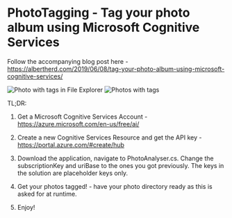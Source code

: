 # PhotoTagging - Tag your photo album using Microsoft Cognitive Services
Follow the accompanying blog post here - https://albertherd.com/2019/06/08/tag-your-photo-album-using-microsoft-cognitive-services/

![Photo with tags in File Explorer](https://albertherdcom.files.wordpress.com/2019/06/pizza-1.png?w=500)
![Photos with tags](https://albertherdcom.files.wordpress.com/2019/06/img_20150915_191957.jpg?w=185)

TL;DR:
  1) Get a Microsoft Cognitive Services Account - https://azure.microsoft.com/en-us/free/ai/ 
  
  2) Create a new Cognitive Services Resource and get the API key - https://portal.azure.com/#create/hub
  
  3) Download the application, navigate to PhotoAnalyser.cs. Change the subscriptionKey and uriBase to the ones you got previously. The keys in the solution are placeholder keys only.
  
  4) Get your photos tagged! - have your photo directory ready as this is asked for at runtime.
  
  5) Enjoy!
